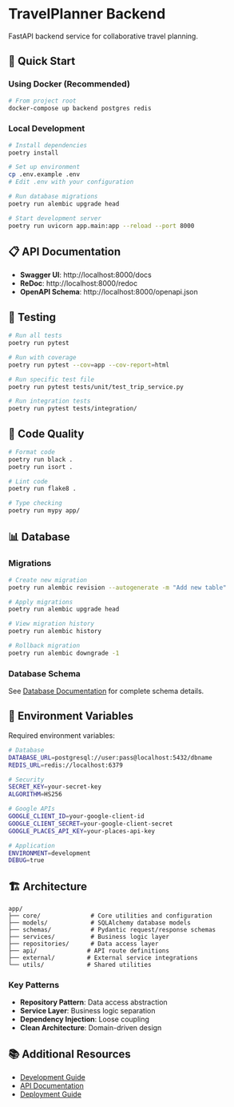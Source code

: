 # TravelPlanner Backend

FastAPI backend service for collaborative travel planning.

## 🚀 Quick Start

### Using Docker (Recommended)

```bash
# From project root
docker-compose up backend postgres redis
```

### Local Development

```bash
# Install dependencies
poetry install

# Set up environment
cp .env.example .env
# Edit .env with your configuration

# Run database migrations
poetry run alembic upgrade head

# Start development server
poetry run uvicorn app.main:app --reload --port 8000
```

## 📋 API Documentation

- **Swagger UI**: http://localhost:8000/docs
- **ReDoc**: http://localhost:8000/redoc
- **OpenAPI Schema**: http://localhost:8000/openapi.json

## 🧪 Testing

```bash
# Run all tests
poetry run pytest

# Run with coverage
poetry run pytest --cov=app --cov-report=html

# Run specific test file
poetry run pytest tests/unit/test_trip_service.py

# Run integration tests
poetry run pytest tests/integration/
```

## 🔧 Code Quality

```bash
# Format code
poetry run black .
poetry run isort .

# Lint code
poetry run flake8 .

# Type checking
poetry run mypy app/
```

## 📊 Database

### Migrations

```bash
# Create new migration
poetry run alembic revision --autogenerate -m "Add new table"

# Apply migrations
poetry run alembic upgrade head

# View migration history
poetry run alembic history

# Rollback migration
poetry run alembic downgrade -1
```

### Database Schema

See [Database Documentation](../docs/DATABASE.md) for complete schema details.

## 🔐 Environment Variables

Required environment variables:

```bash
# Database
DATABASE_URL=postgresql://user:pass@localhost:5432/dbname
REDIS_URL=redis://localhost:6379

# Security  
SECRET_KEY=your-secret-key
ALGORITHM=HS256

# Google APIs
GOOGLE_CLIENT_ID=your-google-client-id
GOOGLE_CLIENT_SECRET=your-google-client-secret
GOOGLE_PLACES_API_KEY=your-places-api-key

# Application
ENVIRONMENT=development
DEBUG=true
```

## 🏗️ Architecture

```
app/
├── core/              # Core utilities and configuration
├── models/            # SQLAlchemy database models
├── schemas/           # Pydantic request/response schemas  
├── services/          # Business logic layer
├── repositories/      # Data access layer
├── api/              # API route definitions
├── external/         # External service integrations
└── utils/            # Shared utilities
```

### Key Patterns

- **Repository Pattern**: Data access abstraction
- **Service Layer**: Business logic separation
- **Dependency Injection**: Loose coupling
- **Clean Architecture**: Domain-driven design

## 📚 Additional Resources

- [Development Guide](../docs/DEVELOPMENT.md)
- [API Documentation](../docs/API.md)
- [Deployment Guide](../docs/DEPLOYMENT.md)